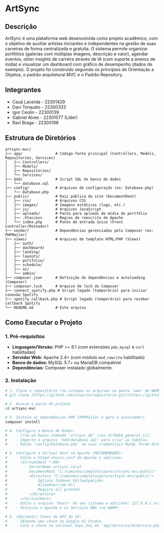 # ArtSync

## Descrição

ArtSync é uma plataforma web desenvolvida como projeto acadêmico, com o objetivo de auxiliar artistas iniciantes e independentes na gestão de suas carreiras de forma centralizada e gratuita. O sistema permite organizar portfólios (galerias com múltiplas imagens, descrição e valor), agendar eventos, obter insights de carreira através de IA (com suporte a anexos de mídia) e visualizar um dashboard com gráfico de desempenho (dados de exemplo). O projeto foi construído seguindo os princípios de Orientação a Objetos, o padrão arquitetural MVC e o Padrão Repository.

## Integrantes

-   Cauã Lacerda - 22301429
-   Davi Torquato - 22300333
-   Igor Ceolin - 22300139
-   Gabriel Alves - 22301577 (Líder)
-   Ravi Braga - 22300198

## Estrutura de Diretórios

    artsync-mvc/
    ├── app/               # Código-fonte principal (Controllers, Models, Repositories, Services)
    │   ├── Controllers/
    │   ├── Models/
    │   ├── Repositories/
    │   └── Services/
    ├── bdd/               # Script SQL do banco de dados
    │   └── database.sql
    ├── config/            # Arquivos de configuração (ex: Database.php)
    │   └── Database.php
    ├── public/            # Raiz pública do site (DocumentRoot)
    │   ├── css/           # Arquivos CSS
    │   ├── images/        # Imagens estáticas (logo, etc.)
    │   ├── js/            # Arquivos JavaScript
    │   ├── uploads/       # Pasta para uploads de mídia do portfólio
    │   ├── .htaccess      # Regras de reescrita do Apache
    │   └── index.php      # Ponto de entrada único (Front Controller/Roteador)
    ├── vendor/            # Dependências gerenciadas pelo Composer (ex: PHPMailer)
    ├── views/             # Arquivos de template HTML/PHP (Views)
    │   ├── auth/
    │   ├── dashboard/
    │   ├── landing/
    │   ├── layouts/
    │   ├── portfolio/
    │   ├── schedule/
    │   ├── ai/
    │   └── admin/
    ├── composer.json      # Definição de dependências e autoloading (Composer)
    ├── composer.lock      # Arquivo de lock do Composer
    ├── connect_spotify.php # Script legado (temporário) para iniciar conexão Spotify
    ├── spotify_callback.php # Script legado (temporário) para receber callback Spotify
    └── README.md          # Este arquivo

## Como Executar o Projeto

### 1. Pré-requisitos

-   **Linguagem/Versão:** PHP >= 8.1 (com extensões `pdo_mysql` e `curl` habilitadas)
-   **Servidor Web:** Apache 2.4+ (com módulo `mod_rewrite` habilitado)
-   **Banco de dados:** MySQL 5.7+ ou MariaDB compatível
-   **Dependências:** Composer instalado globalmente.

### 2. Instalação

``` bash
# 1. Clone o repositório (ou coloque os arquivos na pasta 'www' do WAMP/XAMPP)
# git clone [https://github.com/usuario/repositorio.git](https://github.com/usuario/repositorio.git) artsync-mvc 

# 2. Acesse a pasta do projeto
cd artsync-mvc

# 3. Instale as dependências PHP (PHPMailer e gera o autoloader)
composer install

# 4. Configure o Banco de Dados:
#    - Crie um banco chamado 'artsync_db' (use utf8mb4_general_ci).
#    - Importe o arquivo 'bdd/database.sql' para criar as tabelas.
#    - Edite 'config/Database.php' se suas credenciais MySQL forem diferentes (usuário/senha).

# 5. Configure o Virtual Host no Apache (RECOMENDADO):
#    - Edite o httpd-vhosts.conf do Apache e adicione:
#      <VirtualHost *:80>
#          ServerName artsync.local
#          DocumentRoot "C:/caminho/completo/para/artsync-mvc/public"
#          <Directory "C:/caminho/completo/para/artsync-mvc/public">
#              Options Indexes FollowSymLinks
#              AllowOverride All
#              Require all granted
#          </Directory>
#      </VirtualHost>
#    - Edite o arquivo 'hosts' do seu sistema e adicione: 127.0.0.1 artsync.local
#    - Reinicie o Apache e os Serviços DNS (no WAMP).

# 6. (Opcional) Chave de API da IA:
#    - Obtenha uma chave no Google AI Studio.
#    - Cole a chave na variável $api_key em 'app/Services/AiService.php'.
